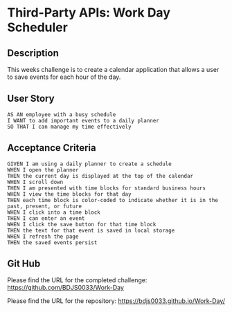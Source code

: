 # Third-Party APIs: Work Day Scheduler

## Description

This weeks challenge is to create a calendar application that allows a user to save events for each hour of the day.


## User Story

```
AS AN employee with a busy schedule
I WANT to add important events to a daily planner
SO THAT I can manage my time effectively
```

## Acceptance Criteria

```
GIVEN I am using a daily planner to create a schedule
WHEN I open the planner
THEN the current day is displayed at the top of the calendar
WHEN I scroll down
THEN I am presented with time blocks for standard business hours
WHEN I view the time blocks for that day
THEN each time block is color-coded to indicate whether it is in the past, present, or future
WHEN I click into a time block
THEN I can enter an event
WHEN I click the save button for that time block
THEN the text for that event is saved in local storage
WHEN I refresh the page
THEN the saved events persist
```

## Git Hub

Please find the URL for the completed challenge: https://github.com/BDJS0033/Work-Day

Please find the URL for the repository: https://bdjs0033.github.io/Work-Day/